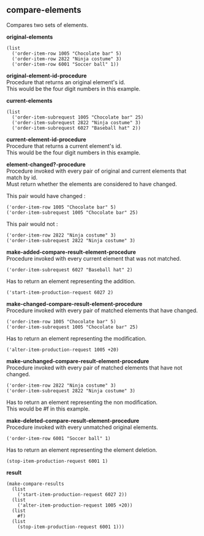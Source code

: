 
compare-elements
----------------
Compares two sets of elements.

__original-elements__  

    (list
      ('order-item-row 1005 "Chocolate bar" 5)
      ('order-item-row 2822 "Ninja costume" 3)
      ('order-item-row 6001 "Soccer ball" 1))

__original-element-id-procedure__  
Procedure that returns an original element's id.  
This would be the four digit numbers in this example.

__current-elements__

    (list
      ('order-item-subrequest 1005 "Chocolate bar" 25)
      ('order-item-subrequest 2822 "Ninja costume" 3)
      ('order-item-subrequest 6027 "Baseball hat" 2))

__current-element-id-procedure__  
Procedure that returns a current element's id.  
This would be the four digit numbers in this example.

__element-changed?-procedure__  
Procedure invoked with every pair of original and current elements that match by id.  
Must return whether the elements are considered to have changed.

This pair would have changed :  

    ('order-item-row 1005 "Chocolate bar" 5)
    ('order-item-subrequest 1005 "Chocolate bar" 25)

This pair would not :

    ('order-item-row 2822 "Ninja costume" 3)
    ('order-item-subrequest 2822 "Ninja costume" 3)

__make-added-compare-result-element-procedure__  
Procedure invoked with every current element that was not matched.

    ('order-item-subrequest 6027 "Baseball hat" 2)

Has to return an element representing the addition.

    ('start-item-production-request 6027 2)

__make-changed-compare-result-element-procedure__  
Procedure invoked with every pair of matched elements that have changed.

    ('order-item-row 1005 "Chocolate bar" 5)
    ('order-item-subrequest 1005 "Chocolate bar" 25)

Has to return an element representing the modification.

    ('alter-item-production-request 1005 +20)

__make-unchanged-compare-result-element-procedure__  
Procedure invoked with every pair of matched elements that have not changed.

    ('order-item-row 2822 "Ninja costume" 3)
    ('order-item-subrequest 2822 "Ninja costume" 3)

Has to return an element representing the non modification.  
This would be #f in this example.

__make-deleted-compare-result-element-procedure__  
Procedure invoked with every unmatched original elements.

    ('order-item-row 6001 "Soccer ball" 1)

Has to return an element representing the element deletion.  

    (stop-item-production-request 6001 1)

__result__  

    (make-compare-results
      (list
        ('start-item-production-request 6027 2))
      (list
        ('alter-item-production-request 1005 +20))
      (list
        #f)
      (list
        (stop-item-production-request 6001 1)))
